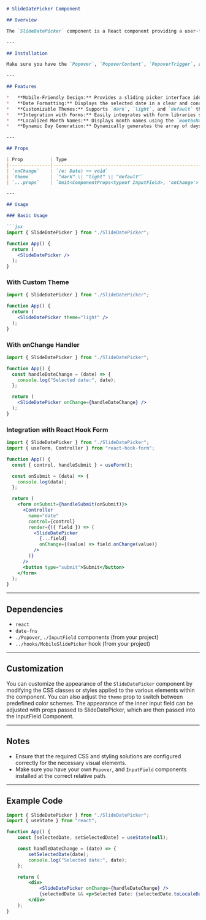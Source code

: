 ```markdown
# SlideDatePicker Component

## Overview

The `SlideDatePicker` component is a React component providing a user-friendly date picker interface, particularly well-suited for mobile devices. It utilizes a sliding picker mechanism for date selection and integrates seamlessly with standard form elements.

---

## Installation

Make sure you have the `Popover`, `PopoverContent`, `PopoverTrigger`, and `InputField` components, along with necessary utility functions and dependencies installed. Also, ensure that the `MobileSlidePicker` hook and its related components are available.

---

## Features

*   **Mobile-Friendly Design:** Provides a sliding picker interface ideal for mobile devices.
*   **Date Formatting:** Displays the selected date in a clear and concise format.
*   **Customizable Themes:** Supports `dark`, `light`, and `default` themes for consistent styling.
*   **Integration with Forms:** Easily integrates with form libraries such as React Hook Form.
*   **Localized Month Names:** Displays month names using the `monthsNames` array.
*   **Dynamic Day Generation:** Dynamically generates the array of days based on the selected year and month.

---

## Props

| Prop          | Type                                                     | Default      | Description                                                                                                                   |
|---------------|----------------------------------------------------------|--------------|-------------------------------------------------------------------------------------------------------------------------------|
| `onChange`    | `(e: Date) => void`                                      |              | Callback function invoked when the selected date changes, providing the new Date object as an argument.                   |
| `theme`       | `"dark" \| "light" \| "default"`                         | `"dark"`     | Sets the theme for the component, affecting its color scheme. Uses the `data-theme` attribute.                             |
| `...props`    | `Omit<ComponentProps<typeof InputField>, 'onChange'>` |              | Standard HTML attributes for the `InputField` component, excluding `onChange` (which is managed by this component). |

---

## Usage

### Basic Usage

```jsx
import { SlideDatePicker } from "./SlideDatePicker";

function App() {
  return (
    <SlideDatePicker />
  );
}
```

### With Custom Theme

```jsx
import { SlideDatePicker } from "./SlideDatePicker";

function App() {
  return (
    <SlideDatePicker theme="light" />
  );
}
```

### With onChange Handler

```jsx
import { SlideDatePicker } from "./SlideDatePicker";

function App() {
  const handleDateChange = (date) => {
    console.log("Selected date:", date);
  };

  return (
    <SlideDatePicker onChange={handleDateChange} />
  );
}
```

### Integration with React Hook Form

```jsx
import { SlideDatePicker } from "./SlideDatePicker";
import { useForm, Controller } from "react-hook-form";

function App() {
  const { control, handleSubmit } = useForm();

  const onSubmit = (data) => {
    console.log(data);
  };

  return (
    <form onSubmit={handleSubmit(onSubmit)}>
      <Controller
        name="date"
        control={control}
        render={({ field }) => (
          <SlideDatePicker
            {...field}
            onChange={(value) => field.onChange(value)}
          />
        )}
      />
      <button type="submit">Submit</button>
    </form>
  );
}
```

---

## Dependencies

*   `react`
*   `date-fns`
*   `./Popover`, `./InputField` components (from your project)
*   `../hooks/MobileSlidePicker` hook (from your project)

---

## Customization

You can customize the appearance of the `SlideDatePicker` component by modifying the CSS classes or styles applied to the various elements within the component. You can also adjust the `theme` prop to switch between predefined color schemes.  The appearance of the inner input field can be adjusted with props passed to SlideDatePicker, which are then passed into the InputField Component.

---

## Notes

*   Ensure that the required CSS and styling solutions are configured correctly for the necessary visual elements.
*   Make sure you have your own `Popover`, and `InputField` components installed at the correct relative path.

---

## Example Code

```jsx
import { SlideDatePicker } from "./SlideDatePicker";
import { useState } from "react";

function App() {
    const [selectedDate, setSelectedDate] = useState(null);

    const handleDateChange = (date) => {
        setSelectedDate(date);
        console.log("Selected date:", date);
    };

    return (
        <div>
            <SlideDatePicker onChange={handleDateChange} />
            {selectedDate && <p>Selected Date: {selectedDate.toLocaleDateString()}</p>}
        </div>
    );
}
```
